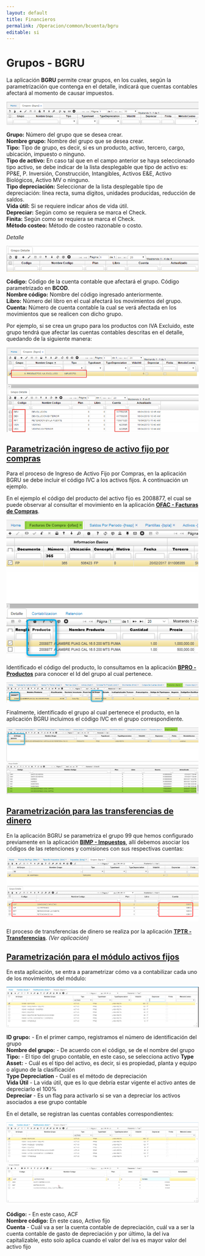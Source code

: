 ```yaml
---
layout: default
title: Financieros
permalink: /Operacion/common/bcuenta/bgru
editable: si
---
```


# Grupos - BGRU

La aplicación **BGRU** permite crear grupos, en los cuales, según la parametrización que contenga en el detalle, indicará que cuentas contables afectará al momento de causar impuestos.  

![](bgru1.png)

**Grupo:** Número del grupo que se desea crear.  
**Nombre grupo:** Nombre del grupo que se desea crear.  
**Tipo:** Tipo de grupo, es decir, si es un producto, activo, tercero, cargo, ubicación, impuesto o ninguno.  
**Tipo de activo:** En caso tal que en el campo anterior se haya seleccionado tipo activo, se debe indicar de la lista desplegable que tipo de activo es: PP&E, P. Inversión, Construcción, Intangibles, Activos E&E, Activo Biológicos, Activo MV o ninguno.  
**Tipo depreciación:** Seleccionar de la lista desplegable tipo de depreciación: línea recta, suma dígitos, unidades producidas, reducción de saldos.  
**Vida útil:** Si se requiere indicar años de vida útil.  
**Depreciar:** Según como se requiera se marca el Check.  
**Finita:** Según como se requiera se marca el Check.  
**Método costeo:** Método de costeo razonable o costo.  

_Detalle_  

![](bgru2.png)

**Código:** Código de la cuenta contable que afectará el grupo. Código parametrizado en **BCOD**.  
**Nombre código:** Nombre del código ingresado anteriormente.  
**Libro:** Número del libro en el cual afectará los movimientos del grupo.  
**Cuenta:** Número de cuenta contable la cual se verá afectada en los movimientos que se realicen con dicho grupo.  

Por ejemplo, si se crea un grupo para los productos con IVA Excluido, este grupo tendrá que afectar las cuentas contables descritas en el detalle, quedando de la siguiente manera:  

![](bgru3.png)

## [Parametrización ingreso de activo fijo por compras](http://docs.oasiscom.com/Operacion/common/bcuenta/bgru#parametrización-ingreso-de-activo-fijo-por-compras)

Para el proceso de Ingreso de Activo Fijo por Compras, en la aplicación BGRU se debe incluir el código IVC a los activos fijos. A continuación un ejemplo.  

En el ejemplo el código del producto del activo fijo es 2008877, el cual se puede observar al consultar el movimiento en la aplicación [**OFAC - Facturas de Compras**](http://docs.oasiscom.com/Operacion/scm/compras/ofactura/ofac#manejo-de-iva-en-activos-fijos).  

![](bgru4.png)

Identificado el código del producto, lo consultamos en la aplicación [**BPRO - Productos**](http://docs.oasiscom.com/Operacion/common/bprodu/bpro) para conocer el Id del grupo al cual pertenece.  

![](bgru5.png)

Finalmente, identificado el grupo al cual pertenece el producto, en la aplicación BGRU incluimos el código IVC en el grupo correspondiente.  

![](bgru6.png)


## [Parametrización para las transferencias de dinero](http://docs.oasiscom.com/Operacion/common/bcuenta/bgru#parametrización-para-las-transferencias-de-dinero)

En la aplicación BGRU se parametriza el grupo 99 que hemos configurado previamente en la aplicación [**BIMP - Impuestos**](http://docs.oasiscom.com/Operacion/common/bimpu/bimp#parametrización-para-las-transferencias-de-dinero), allí debemos asociar los códigos de las retenciones y comisiones con sus respectivas cuentas:  

![](bgru7.png)

El proceso de transferencias de dinero se realiza por la aplicación [**TPTR - Transferencias**](http://docs.oasiscom.com/Operacion/erp/tesoreria/tproceso/tptr). _(Ver aplicación)_  

## [Parametrización para el módulo activos fijos](http://docs.oasiscom.com/Operacion/common/bcuenta/bgru#parametrización-para-el-módulo-activos-fijos)

En esta aplicación, se entra a parametrizar cómo va a contabilizar cada uno de los movimientos del módulo:    

![](bgru8.png)    

**ID grupo:** - En el primer campo, registramos el número de identificación del grupo  
**Nombre del grupo:** - De acuerdo con el código, se de el nombre del grupo  
**Tipo:**  - El tipo del grupo contable, en este caso, se selecciona activo
**Type Asset:** - Cuál es el tipo del activo, es decir, si es propiedad, planta y equipo o alguno de la clasificación  
**Type Depreciation** - Cuál es el método de depreciación  
**Vida Útil** - La vida útil, que es lo que debría estar vigente el activo antes de depreciarlo el 100%  
**Depreciar** - Es un flag para activarlo si se van a depreciar los activos asociados a ese grupo contable  

En el detalle, se registran las cuentas contables correspondientes:  

![](bgru9.png)  

**Código:** - En este caso, ACF  
**Nombre código:**  En este caso, Activo fijo    
**Cuenta**  - Cuál va a ser la cuenta contable de depreciación, cuál va a ser la cuenta contable de gasto de depreciación y por último, la del iva capitalizable, esto solo aplica cuando el valor del iva es mayor valor del activo fijo







